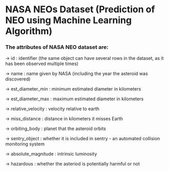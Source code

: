 # NASA NEOs Dataset (Prediction of NEO using Machine Learning Algorithm)


### The attributes of NASA NEO dataset are:
-> id : identifier (the same object can have several rows in the dataset, as it has been observed multiple times)

-> name : name given by NASA (including the year the asteroid was discovered)

-> est_diameter_min : minimum estimated diameter in kilometers

-> est_diameter_max : maximum estimated diameter in kilometers

-> relative_velocity : velocity relative to earth

-> miss_distance : distance in kilometers it misses Earth

-> orbiting_body : planet that the asteroid orbits

-> sentry_object : whether it is included in sentry - an automated collision monitoring system

-> absolute_magnitude : intrinsic luminosity

-> hazardous : whether the asteriod is potentially harmful or not


